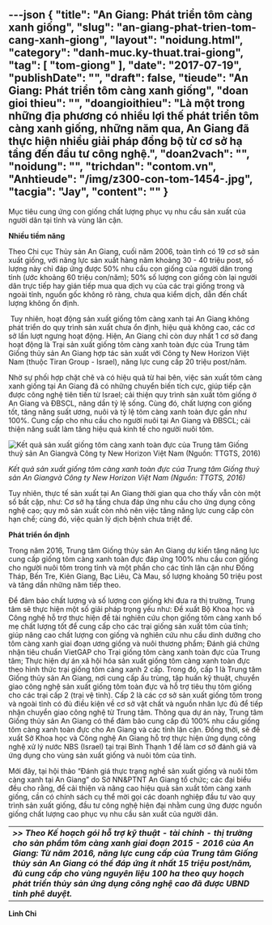 ---json
{
    "title": "An Giang: Phát triển tôm càng xanh giống",
    "slug": "an-giang-phat-trien-tom-cang-xanh-giong",
    "layout": "noidung.html",
    "category": "danh-muc.ky-thuat.trai-giong",
    "tag": [
        "tom-giong"
    ],
    "date": "2017-07-19",
    "publishDate": "",
    "draft": false,
    "tieude": "An Giang: Phát triển tôm càng xanh giống",
    "doan gioi thieu": "",
    "doangioithieu": "Là một trong những địa phương có nhiều lợi thế phát triển tôm càng xanh giống, những năm qua, An Giang đã thực hiện nhiều giải pháp đồng bộ từ cơ sở hạ tầng đến đầu tư công nghệ.",
    "doan2vach": "",
    "noidung": "",
    "trichdan": "contom.vn",
    "Anhtieude": "/img/z300-con-tom-1454-.jpg",
    "tacgia": "Jay",
    "__content__": ""
}
---
<p>Mục ti&ecirc;u cung ứng con giống chất lượng phục vụ nhu cầu sản xuất của người d&acirc;n tại tỉnh v&agrave; v&ugrave;ng l&acirc;n cận.</p>

<p><strong>Nhiều tiềm năng</strong></p>

<p>Theo Chi cục Thủy sản An Giang, cuối năm 2006, to&agrave;n tỉnh c&oacute; 19 cơ sở sản xuất giống, với năng lực sản xuất h&agrave;ng năm khoảng 30 - 40 triệu post, số lượng n&agrave;y chỉ đ&aacute;p ứng được 50% nhu cầu con giống của người d&acirc;n trong tỉnh (ước khoảng 60 triệu con/năm); 50% số lượng con giống c&ograve;n lại người d&acirc;n trực tiếp hay gi&aacute;n tiếp mua qua dịch vụ của c&aacute;c trại giống trong v&agrave; ngo&agrave;i tỉnh, nguồn gốc kh&ocirc;ng r&otilde; r&agrave;ng, chưa qua kiểm dịch, dẫn đến chất lượng kh&ocirc;ng ổn định.</p>

<p>&nbsp;Tuy nhi&ecirc;n, hoạt động sản xuất giống t&ocirc;m c&agrave;ng xanh tại An Giang kh&ocirc;ng ph&aacute;t triển do quy tr&igrave;nh sản xuất chưa ổn định, hiệu quả kh&ocirc;ng cao, c&aacute;c cơ sở lần lượt ngưng hoạt động. Hiện, An Giang chỉ c&ograve;n duy nhất 1 cơ sở đang hoạt động l&agrave; Trại sản xuất giống t&ocirc;m c&agrave;ng xanh to&agrave;n đực của Trung t&acirc;m Giống thủy sản An Giang hợp t&aacute;c sản xuất với C&ocirc;ng ty New Horizon Việt Nam (thuộc Tiran Group - Israel), năng lực cung cấp 20 triệu post/năm.</p>

<p>Nhờ sự phối hợp chặt chẽ v&agrave; c&oacute; hiệu quả từ hai b&ecirc;n, việc sản xuất t&ocirc;m c&agrave;ng xanh giống tại An Giang đ&atilde; c&oacute; những chuyển biến t&iacute;ch cực, gi&uacute;p tiếp cận được c&ocirc;ng nghệ ti&ecirc;n tiến từ Israel; cải thiện quy tr&igrave;nh sản xuất t&ocirc;m giống ở An Giang v&agrave; ĐBSCL, n&acirc;ng dần tỷ lệ sống. C&ugrave;ng đ&oacute;, chất lượng con giống tốt, tăng năng suất ương, nu&ocirc;i v&agrave; tỷ lệ t&ocirc;m c&agrave;ng xanh to&agrave;n đực gần như 100%. Cung cấp cho nhu cầu cho người nu&ocirc;i tại An Giang v&agrave; ĐBSCL; cải thiện năng suất l&agrave;m tăng hiệu quả kinh tế cho người nu&ocirc;i t&ocirc;m.</p>

<p><img alt="Kết quả sản xuất giống tôm càng xanh toàn đực của Trung tâm Giống thuỷ sản An Giangvà Công ty New Horizon Việt Nam (Nguồn: TTGTS, 2016) " src="http://www.thuysanvietnam.com.vn/uploads/article2/baiviet/nuoitrong/z300-con-tom-1455.jpg" /></p>

<p><em>Kết quả sản xuất giống t&ocirc;m c&agrave;ng xanh to&agrave;n đực của Trung t&acirc;m Giống thuỷ sản An Giangv&agrave; C&ocirc;ng ty New Horizon Việt Nam (Nguồn: TTGTS, 2016)</em></p>

<p>Tuy nhi&ecirc;n, thực tế sản xuất tại An Giang thời gian qua cho thấy vẫn c&ograve;n một số bất cập, như: Cơ sở hạ tầng chưa đ&aacute;p ứng nhu cầu cho ứng dụng c&ocirc;ng nghệ cao; quy m&ocirc; sản xuất c&ograve;n nhỏ n&ecirc;n việc tăng năng lực cung cấp c&ograve;n hạn chế; c&ugrave;ng đ&oacute;, việc quản l&yacute; dịch bệnh chưa triệt để.</p>

<p><strong>Ph&aacute;t triển ổn định</strong></p>

<p>Trong năm 2016, Trung t&acirc;m Giống thủy sản An Giang dự kiến tăng năng lực cung cấp giống t&ocirc;m c&agrave;ng xanh to&agrave;n đực đ&aacute;p ứng 100% nhu cầu con giống cho người nu&ocirc;i t&ocirc;m trong tỉnh v&agrave; một phần cho c&aacute;c tỉnh l&acirc;n cận như Đồng Th&aacute;p, Bến Tre, Ki&ecirc;n Giang, Bạc Li&ecirc;u, C&agrave; Mau, số lượng khoảng 50 triệu post v&agrave; tăng dần những năm tiếp theo.</p>

<p>Để đảm bảo chất lượng v&agrave; số lượng con giống khi đưa ra thị trường, Trung t&acirc;m sẽ thực hiện một số giải ph&aacute;p trọng yếu như: Đề xuất Bộ Khoa học v&agrave; C&ocirc;ng nghệ hỗ trợ thực hiện đề t&agrave;i nghi&ecirc;n cứu chọn giống t&ocirc;m c&agrave;ng xanh bố mẹ chất lượng tốt để cung cấp cho c&aacute;c trại giống sản xuất t&ocirc;m của tỉnh; gi&uacute;p n&acirc;ng cao chất lượng con giống v&agrave; nghi&ecirc;n cứu nhu cầu dinh dưỡng cho t&ocirc;m c&agrave;ng xanh giai đoạn ương giống v&agrave; nu&ocirc;i thương phẩm; Đ&aacute;nh gi&aacute; chứng nhận ti&ecirc;u chuẩn VietGAP cho Trại giống t&ocirc;m c&agrave;ng xanh to&agrave;n đực của Trung t&acirc;m; Thực hiện dự &aacute;n x&atilde; hội h&oacute;a sản xuất giống t&ocirc;m c&agrave;ng xanh to&agrave;n đực theo h&igrave;nh thức trại giống t&ocirc;m c&agrave;ng xanh 2 cấp. Trong đ&oacute;, cấp 1 l&agrave; Trung t&acirc;m Giống thủy sản An Giang, nơi cung cấp ấu tr&ugrave;ng, tập huấn kỹ thuật, chuyển giao c&ocirc;ng nghệ sản xuất giống t&ocirc;m to&agrave;n đực v&agrave; hỗ trợ ti&ecirc;u thụ t&ocirc;m giống cho c&aacute;c trại cấp 2 (trại vệ tinh). Cấp 2 l&agrave; c&aacute;c cơ sở sản xuất giống t&ocirc;m trong v&agrave; ngo&agrave;i tỉnh c&oacute; đủ điều kiện về cơ sở vật chất v&agrave; nguồn nh&acirc;n lực đủ để tiếp nhận chuyển giao c&ocirc;ng nghệ từ Trung t&acirc;m. Th&ocirc;ng qua dự &aacute;n n&agrave;y, Trung t&acirc;m Giống thủy sản An Giang c&oacute; thể đảm bảo cung cấp đủ 100% nhu cầu giống t&ocirc;m c&agrave;ng xanh to&agrave;n đực cho An Giang v&agrave; c&aacute;c tỉnh l&acirc;n cận. Đồng thời, sẽ đề xuất Sở Khoa học v&agrave; C&ocirc;ng nghệ An Giang hỗ trợ thực hiện ứng dụng c&ocirc;ng nghệ xử l&yacute; nước NBS (Israel) tại trại B&igrave;nh Thạnh 1 để l&agrave;m cơ sở đ&aacute;nh gi&aacute; v&agrave; ứng dụng cho v&ugrave;ng sản xuất giống v&agrave; nu&ocirc;i t&ocirc;m của tỉnh.</p>

<p>Mới đ&acirc;y, tại hội thảo &ldquo;Đ&aacute;nh gi&aacute; thực trạng nghề sản xuất giống v&agrave; nu&ocirc;i t&ocirc;m c&agrave;ng xanh tại An Giang&rdquo; do Sở NN&amp;PTNT An Giang tổ chức; c&aacute;c đại biểu đều cho rằng, để cải thiện v&agrave; n&acirc;ng cao hiệu quả sản xuất t&ocirc;m c&agrave;ng xanh giống, cần c&oacute; ch&iacute;nh s&aacute;ch cụ thể mời gọi c&aacute;c doanh nghiệp đầu tư v&agrave;o quy tr&igrave;nh sản xuất giống, đầu tư c&ocirc;ng nghệ hiện đại nhằm cung ứng được nguồn giống chất lượng cao phục vụ nhu cầu sản xuất của người d&acirc;n.</p>

<table>
	<tbody>
		<tr>
			<td><em><strong>&gt;&gt; Theo Kế hoạch g&oacute;i hỗ trợ kỹ thuật - t&agrave;i ch&iacute;nh - thị trường cho sản phẩm t&ocirc;m c&agrave;ng xanh giai đoạn 2015 - 2016 của An Giang: Từ năm 2016, năng lực cung cấp của Trung t&acirc;m Giống thủy sản An Giang c&oacute; thể đ&aacute;p ứng &iacute;t nhất 15 triệu post/năm, đủ cung cấp cho v&ugrave;ng nguy&ecirc;n liệu 100 ha theo quy hoạch ph&aacute;t triển thủy sản ứng dụng c&ocirc;ng nghệ cao đ&atilde; được UBND tỉnh ph&ecirc; duyệt.</strong></em></td>
		</tr>
	</tbody>
</table>

<p><strong>Linh Chi</strong></p>
